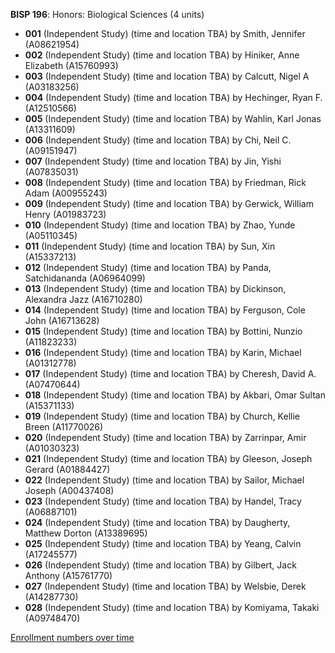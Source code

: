 **BISP 196**: Honors: Biological Sciences (4 units)

- **001** (Independent Study) (time and location TBA) by Smith, Jennifer (A08621954)
- **002** (Independent Study) (time and location TBA) by Hiniker, Anne Elizabeth (A15760993)
- **003** (Independent Study) (time and location TBA) by Calcutt, Nigel A (A03183256)
- **004** (Independent Study) (time and location TBA) by Hechinger, Ryan F. (A12510566)
- **005** (Independent Study) (time and location TBA) by Wahlin, Karl Jonas (A13311609)
- **006** (Independent Study) (time and location TBA) by Chi, Neil C. (A09151947)
- **007** (Independent Study) (time and location TBA) by Jin, Yishi (A07835031)
- **008** (Independent Study) (time and location TBA) by Friedman, Rick Adam (A00955243)
- **009** (Independent Study) (time and location TBA) by Gerwick, William Henry (A01983723)
- **010** (Independent Study) (time and location TBA) by Zhao, Yunde (A05110345)
- **011** (Independent Study) (time and location TBA) by Sun, Xin (A15337213)
- **012** (Independent Study) (time and location TBA) by Panda, Satchidananda (A06964099)
- **013** (Independent Study) (time and location TBA) by Dickinson, Alexandra Jazz (A16710280)
- **014** (Independent Study) (time and location TBA) by Ferguson, Cole John (A16713628)
- **015** (Independent Study) (time and location TBA) by Bottini, Nunzio (A11823233)
- **016** (Independent Study) (time and location TBA) by Karin, Michael (A01312778)
- **017** (Independent Study) (time and location TBA) by Cheresh, David A. (A07470644)
- **018** (Independent Study) (time and location TBA) by Akbari, Omar Sultan (A15371133)
- **019** (Independent Study) (time and location TBA) by Church, Kellie Breen (A11770026)
- **020** (Independent Study) (time and location TBA) by Zarrinpar, Amir (A01030323)
- **021** (Independent Study) (time and location TBA) by Gleeson, Joseph Gerard (A01884427)
- **022** (Independent Study) (time and location TBA) by Sailor, Michael Joseph (A00437408)
- **023** (Independent Study) (time and location TBA) by Handel, Tracy (A06887101)
- **024** (Independent Study) (time and location TBA) by Daugherty, Matthew Dorton (A13389695)
- **025** (Independent Study) (time and location TBA) by Yeang, Calvin (A17245577)
- **026** (Independent Study) (time and location TBA) by Gilbert, Jack Anthony (A15761770)
- **027** (Independent Study) (time and location TBA) by Welsbie, Derek (A14287730)
- **028** (Independent Study) (time and location TBA) by Komiyama, Takaki (A09748470)

[Enrollment numbers over time](./BISP196.tsv)
